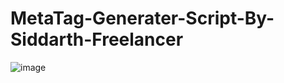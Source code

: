 # MetaTag-Generater-Script-By-Siddarth-Freelancer
![image](https://github.com/user-attachments/assets/ba984f84-fc5f-4070-8cad-1ffbe42cab77)
